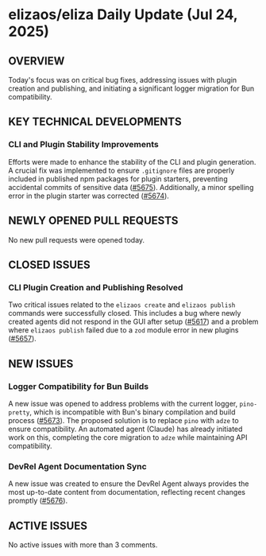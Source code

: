 # elizaos/eliza Daily Update (Jul 24, 2025)
## OVERVIEW 
Today's focus was on critical bug fixes, addressing issues with plugin creation and publishing, and initiating a significant logger migration for Bun compatibility.

## KEY TECHNICAL DEVELOPMENTS

### CLI and Plugin Stability Improvements
Efforts were made to enhance the stability of the CLI and plugin generation. A crucial fix was implemented to ensure `.gitignore` files are properly included in published npm packages for plugin starters, preventing accidental commits of sensitive data ([#5675](https://github.com/elizaos/eliza/pull/5675)). Additionally, a minor spelling error in the plugin starter was corrected ([#5674](https://github.com/elizaos/eliza/pull/5674)).

## NEWLY OPENED PULL REQUESTS
No new pull requests were opened today.

## CLOSED ISSUES

### CLI Plugin Creation and Publishing Resolved
Two critical issues related to the `elizaos create` and `elizaos publish` commands were successfully closed. This includes a bug where newly created agents did not respond in the GUI after setup ([#5617](https://github.com/elizaos/eliza/issues/5617)) and a problem where `elizaos publish` failed due to a `zod` module error in new plugins ([#5657](https://github.com/elizaos/eliza/issues/5657)).

## NEW ISSUES

### Logger Compatibility for Bun Builds
A new issue was opened to address problems with the current logger, `pino-pretty`, which is incompatible with Bun's binary compilation and build process ([#5673](https://github.com/elizaos/eliza/issues/5673)). The proposed solution is to replace `pino` with `adze` to ensure compatibility. An automated agent (Claude) has already initiated work on this, completing the core migration to `adze` while maintaining API compatibility.

### DevRel Agent Documentation Sync
A new issue was created to ensure the DevRel Agent always provides the most up-to-date content from documentation, reflecting recent changes promptly ([#5676](https://github.com/elizaos/eliza/issues/5676)).

## ACTIVE ISSUES
No active issues with more than 3 comments.